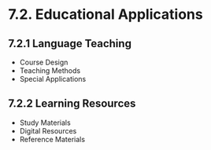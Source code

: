 # 7.2. Educational Applications

## 7.2.1 Language Teaching
- Course Design
- Teaching Methods
- Special Applications

## 7.2.2 Learning Resources
- Study Materials
- Digital Resources
- Reference Materials



